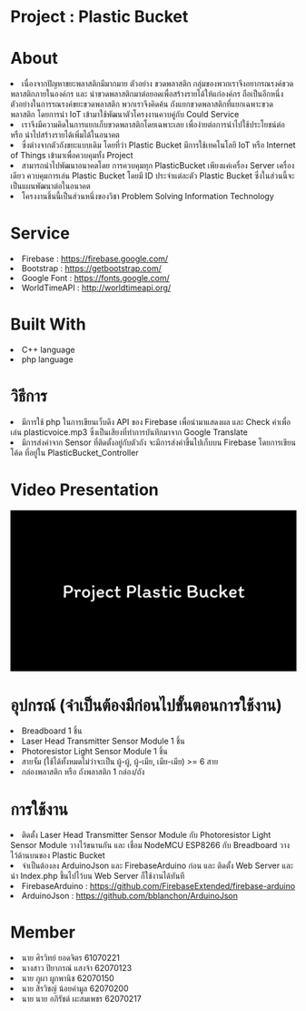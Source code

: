 <h1> Project : Plastic Bucket</h1>

<h1>About</h1>
<li>เนื่องจากปัญหาขยะพลาสติกมีมากมาย ตัวอย่าง ขวดพลาสติก กลุ่มของพวกเราจึงอยากรณรงค์ขวดพลาสติกภายในองค์กร และ นำขวดพลาสติกมาต่อยอดเพื่อสร้างรายได้ให้แก่องค์กร ถือเป็นอีกหนึ่งตัวอย่างในการรณรงค์ขยะขวดพลาสติก พวกเราจึงคิดค้น ถังแยกขวดพลาสติกที่แยกเฉพาะขวดพลาสติก โดยการนำ IoT เข้ามาใช้พัฒนาตัวโครงงานควบคู่กับ Could Service</li>
<li>เราจึงมีความคิดในการแยกเก็บขวดพลาสติกโดยเฉพาะเลย เพื่อง่ายต่อการนำไปใช้ประโยชน์ต่อ หรือ นำไปสร้างรายได้เพิ่มได้ในอนาคต</li>
<li>ซึ่งต่างจากตัวถังขยะแบบเดิม โดยที่ว่า Plastic Bucket มีการใช้เทคโนโลยี IoT หรือ Internet of Things เข้ามาเพื่อควบคุมทั้ง Project</li>
<li>สามารถนำไปพัฒนาอนาคตโดย การควบคุมทุก PlasticBucket เพียงแค่เครื่อง Server เครื่องเดียว ควบคุมการเล่น Plastic Bucket โดยมี ID ประจำแต่ละตัว Plastic Bucket ซึ่งในส่วนนี้จะเป็นแผนพัฒนาต่อในอนาคต</li>

<li>โครงงานชิ้นนี้เป็นส่วนหนึ่งของวิชา Problem Solving Information Technology</li>

<h1>Service</h1>
<li>Firebase : <a href="https://firebase.google.com/">https://firebase.google.com/</a></li>
<li>Bootstrap : <a href="https://getbootstrap.com/">https://getbootstrap.com/</a></li>
<li>Google Font : <a href="https://fonts.google.com/">https://fonts.google.com/</a></li>
<li>WorldTimeAPI : <a href="http://worldtimeapi.org/">http://worldtimeapi.org/</a></li>

<h1>Built With</h1>
<li>C++ language</li>
<li>php language</li>

<h1>วิธีการ</h1>
<li>มีการใช้ php ในการเขียนเว็บดึง API ของ Firebase เพื่อนำมาแสดงผล และ Check ค่าเพื่อเล่น plasticvoice.mp3 ซึ่งเป็นเสียงที่ทำการบันทึกมาจาก Google Translate</li>
<li>มีการส่งค่าจาก Sensor ที่ติดตั้งอยู่กับตัวถัง จะมีการส่งค่าขึ้นไปเก็บบน Firebase โดยการเขียนโค้ด ที่อยู่ใน PlasticBucket_Controller</li>

<h1>Video Presentation</h1>

[![](title_video.jpeg)](https://www.youtube.com/watch?v=BJ4cJ-vACIc&t=7s)

<h1>อุปกรณ์ (จำเป็นต้องมีก่อนไปขั้นตอนการใช้งาน)</h1>
<li>Breadboard 1 ชิ้น</li>
<li>Laser Head Transmitter Sensor Module 1 ชิ้น</li>
<li>Photoresistor Light Sensor Module 1 ชิ้น</li>
<li>สายจั้ม (ใช้ได้ทั้งหมดไม่ว่าจะเป็น ผู้-ผู้, ผู้-เมีย, เมีย-เมีย) >= 6 สาย</li>
<li>กล่องพลาสติก หรือ ถังพลาสติก 1 กล่อง/ถัง</li>


<h1>การใช้งาน</h1>
<li>ติดตั้ง Laser Head Transmitter Sensor Module กับ Photoresistor Light Sensor Module วางไว้ขนานกัน และ เชื่อม NodeMCU ESP8266 กับ Breadboard วางไว้ด้านบนของ Plastic Bucket</li>
<li>จำเป็นต้องลง ArduinoJson และ FirebaseArduino ก่อน และ ติดตั้ง Web Server และนำ Index.php ขึ้นไปไว้บน Web Server ก็ใช้งานได้ทันที</li>
<li>FirebaseArduino : <a href="https://github.com/FirebaseExtended/firebase-arduino">https://github.com/FirebaseExtended/firebase-arduino</a></li>
<li>ArduinoJson : <a href="https://github.com/bblanchon/ArduinoJson">https://github.com/bblanchon/ArduinoJson</a></li>



<h1>Member</h1>
<li>นาย ศิรวิทย์ ยอดจิตร 61070221</li>
<li>นางสาว ปิยาภรณ์ แสงจ้า 62070123</li>
<li>นาย ภูผา ผูกพานิช 62070150</li>
<li>นาย สิรวิชญ์ น้อยคำมูล 62070200</li>
<li>นาย นาย อภิรัชต์ ผะสมเพชร 62070217</li>




